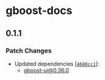 # gboost-docs

## 0.1.1

### Patch Changes

- Updated dependencies [[`4680cc1`](https://github.com/awslabs/green-boost/commit/4680cc1e2290e5838f4b613980b48591683dbe99)]:
  - gboost-ui@0.36.0
